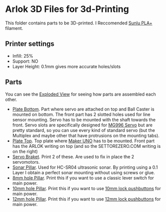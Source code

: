 # Arlok 3D Files for 3d-Printing 
This folder contains parts to be 3D-printed. I Reccomended [Sunlu PLA+](https://amzn.to/3aG5V7i) filament.  

## Printer settings
- Infill: 25%
- Support: NO
- Layer Height: 0.1mm gives more accurate holes/slots

## Parts
You can see the [Exploded View](../images/arlok_3d_exploded.stl) for seeing how parts are assembled each other.  

- [Plate Bottom](arlok_plate_bottom.stl). Part where servo are attached on top and Ball Caster is mounted on bottom. The front part has 2 slotted holes used for line sensor mounting. Servo has to be mounted with the shaft towards the front. Servo slots are specifically designed for [MG996 Servo](https://www.futurashop.it/servo-analogico-11kg%E2%80%A2cm-015-s-55-g-ingranaggi-in-metallo-1606-MG996R?tracking=5f004a6ba8be7) but are pretty standard, so you can use every kind of standard servo (but the Multiplex and maybe other that have protrusions on the mounting tabs).
- [Plate Top](arlok_plate_top.stl). Top plate where [Maker UNO](https://www.futurashop.it/makeruno-1686-MAKERUNO?tracking=5f004a6ba8be7) has to be mounted. Front part has the ARLOK writing on top (and so the SETTOREZERO.COM writing is on the right)
- [Servo Braket](arlok_servo_bracket.stl). Print 2 of these. Are used to fix in place the 2 servomotors.
- [Sonar Pillar](arlok_pillar_sonar.stl). Used for HC-SR04 ultrasonic sonar. By printing using a 0.1 Layer I obtain a perfect sonar mounting without using screws or glue.
- [8mm hole Pillar](arlok_pillar_hole_08.stl). Print this if you want to use a classic lever switch for main power.
- [10mm hole Pillar](arlok_pillar_hole_10.stl). Print this if you want to use [10mm lock pushbuttons](https://amzn.to/31bjusa) for main power.
- [12mm hole Pillar](arlok_pillar_hole_12.stl). Print this if you want to use [12mm lock pushbuttons](https://www.futurashop.it/mini-interruttore-pulsante-rosso-2846-ch32037?tracking=5f004a6ba8be7) for main power.
